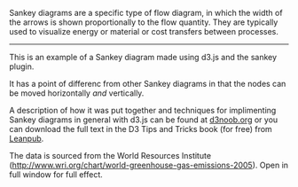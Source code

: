 Sankey diagrams are a specific type of flow diagram, in which the width of the arrows is shown proportionally to the flow quantity. They are typically used to visualize energy or material or cost transfers between processes.

------

This is an example of a Sankey diagram made using d3.js and the sankey plugin. 

It has a point of differenc from other Sankey diagrams in that the nodes can be moved horizontally *and* vertically. 

A description of how it was put together and techniques for implimenting Sankey diagrams in general with d3.js can be found at [d3noob.org](http://www.d3noob.org/) or you can download the full text in the D3 Tips and Tricks book (for free) from [Leanpub](https://leanpub.com/D3-Tips-and-Tricks).

The data is sourced from the World Resources Institute (http://www.wri.org/chart/world-greenhouse-gas-emissions-2005).
Open in full window for full effect.
